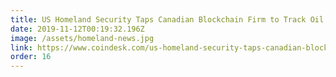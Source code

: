```yaml
---
title: US Homeland Security Taps Canadian Blockchain Firm to Track Oil Imports
date: 2019-11-12T00:19:32.196Z
image: /assets/homeland-news.jpg
link: https://www.coindesk.com/us-homeland-security-taps-canadian-blockchain-firm-to-track-oil-imports
order: 16
---
```


